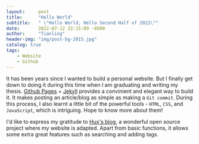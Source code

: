 ```yaml
---
layout:     post
title:      "Hello World"
subtitle:   " \"Hello World, Hello Second Half of 2022\""
date:       2022-07-12 22:15:09 -0500
author:     "Tianling"
header-img: "img/post-bg-2015.jpg"
catalog: true
tags:
    - Website
    - Github
---
```


It has been years since I wanted to build a personal website. But I finally get down to doing it during this time when I am graduating and writing my thesis. [Github Pages][Github Pages] + [Jekyll][Jekyll] provides a convinient and elegant way to build it. It makes posting an article/blog as simple as making a `Git commit`. During this process, I also learnt a little bit of the powerful tools - `HTML`, `CSS`, and `JavaScript`, which is intriguing. Hope to know more about them!

I'd like to express my gratitude to [Hux's blog][Hux's blog], a wonderful open source project where my website is adapted. Apart from basic functions, it allows some extra great features such as searching and adding tags.

[Github Pages]: https://pages.github.com/
[Jekyll]: http://jekyllrb.com/
[Hux's blog]: https://github.com/Huxpro/huxpro.github.io